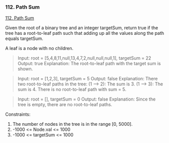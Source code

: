 ### 112. Path Sum
[112. Path Sum](https://leetcode.com/problems/path-sum/)

Given the root of a binary tree and an integer targetSum, return true if the tree has a root-to-leaf path such that adding up all the values along the path equals targetSum.

A leaf is a node with no children.

> Input: root = [5,4,8,11,null,13,4,7,2,null,null,null,1], targetSum = 22
Output: true
Explanation: The root-to-leaf path with the target sum is shown.

> Input: root = [1,2,3], targetSum = 5
Output: false
Explanation: There two root-to-leaf paths in the tree:
(1 --> 2): The sum is 3.
(1 --> 3): The sum is 4.
There is no root-to-leaf path with sum = 5.

> Input: root = [], targetSum = 0
Output: false
Explanation: Since the tree is empty, there are no root-to-leaf paths.

Constraints:

1. The number of nodes in the tree is in the range [0, 5000].
2. -1000 <= Node.val <= 1000
3. -1000 <= targetSum <= 1000
